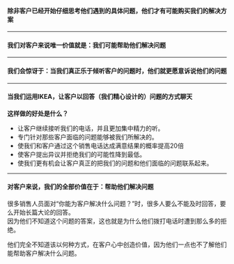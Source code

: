 #### 除非客户已经开始仔细思考他们遇到的具体问题，他们才有可能购买我们的解决方案
****
#### 我们对客户来说唯一价值就是：我们可能帮助他们解决问题
****
#### 我们会惊讶于：当我们真正乐于倾听客户的问题时，他们就更愿意诉说他们的问题
****
#### 当我们运用IKEA，让客户以回答（我们精心设计的）问题的方式聊天
**这样做的好处是什么？**      
- 让客户继续接听我们的电话，并且更加集中精力的听。
- 专门针对那些客户面临的问题能够被我们所解决的。
- 使我们和客户通过这个销售电话达成满意结果的概率提高20倍
- 使客户提出异议并拒绝我们的可能性降到最低。
- 使我们更有机会让客户真正的把我们的问题和他们面临的问题联系起来。

*****
#### 对客户来说，我们的全部价值在于：帮助他们解决问题
很多销售人员面对“你能为客户解决什么问题？”时，很多人要么不能及时回答，要么开始长篇大论的回答。     
因为他们不知道这个问题的答案，这也就是为什么他们拨打电话时遭到那么多的拒绝。   
         
他们完全不知道该以何种方式，在客户心中创造价值，因为他们一点也不了解他们能帮助客户解决什么问题。